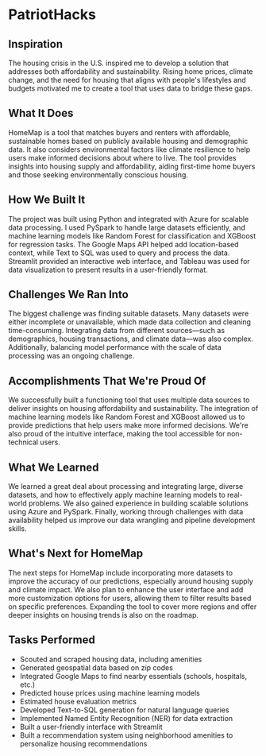 # PatriotHacks

## Inspiration
The housing crisis in the U.S. inspired me to develop a solution that addresses both affordability and sustainability. Rising home prices, climate change, and the need for housing that aligns with people's lifestyles and budgets motivated me to create a tool that uses data to bridge these gaps.

## What It Does
HomeMap is a tool that matches buyers and renters with affordable, sustainable homes based on publicly available housing and demographic data. It also considers environmental factors like climate resilience to help users make informed decisions about where to live. The tool provides insights into housing supply and affordability, aiding first-time home buyers and those seeking environmentally conscious housing.

## How We Built It
The project was built using Python and integrated with Azure for scalable data processing. I used PySpark to handle large datasets efficiently, and machine learning models like Random Forest for classification and XGBoost for regression tasks. The Google Maps API helped add location-based context, while Text to SQL was used to query and process the data. Streamlit provided an interactive web interface, and Tableau was used for data visualization to present results in a user-friendly format.

## Challenges We Ran Into
The biggest challenge was finding suitable datasets. Many datasets were either incomplete or unavailable, which made data collection and cleaning time-consuming. Integrating data from different sources—such as demographics, housing transactions, and climate data—was also complex. Additionally, balancing model performance with the scale of data processing was an ongoing challenge.

## Accomplishments That We're Proud Of
We successfully built a functioning tool that uses multiple data sources to deliver insights on housing affordability and sustainability. The integration of machine learning models like Random Forest and XGBoost allowed us to provide predictions that help users make more informed decisions. We're also proud of the intuitive interface, making the tool accessible for non-technical users.

## What We Learned
We learned a great deal about processing and integrating large, diverse datasets, and how to effectively apply machine learning models to real-world problems. We also gained experience in building scalable solutions using Azure and PySpark. Finally, working through challenges with data availability helped us improve our data wrangling and pipeline development skills.

## What's Next for HomeMap
The next steps for HomeMap include incorporating more datasets to improve the accuracy of our predictions, especially around housing supply and climate impact. We also plan to enhance the user interface and add more customization options for users, allowing them to filter results based on specific preferences. Expanding the tool to cover more regions and offer deeper insights on housing trends is also on the roadmap.

## Tasks Performed

- Scouted and scraped housing data, including amenities
- Generated geospatial data based on zip codes
- Integrated Google Maps to find nearby essentials (schools, hospitals, etc.)
- Predicted house prices using machine learning models
- Estimated house evaluation metrics
- Developed Text-to-SQL generation for natural language queries
- Implemented Named Entity Recognition (NER) for data extraction
- Built a user-friendly interface with Streamlit
- Built a recommendation system using neighborhood amenities to personalize housing recommendations
